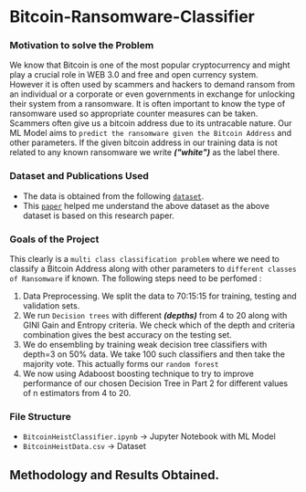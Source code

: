 # Bitcoin-Ransomware-Classifier

### Motivation to solve the Problem
We know that Bitcoin is one of the most popular cryptocurrency and might play a crucial role in WEB 3.0 and free and open currency system.  
However it is often used by scammers and hackers to demand ransom from an individual or a corporate or even governments in exchange for unlocking their system from a ransomware. It is often important to know the type of ransomware used so appropriate counter measures can be taken.
Scammers often give us a bitcoin address due to its untracable nature. Our ML Model aims to `predict the ransomware given the Bitcoin Address` and other parameters. If the given bitcoin address in our training data is not related to any known ransomware we write ***("white")*** as the label there.
### Dataset and Publications Used
- The data is obtained from the following   [`dataset`](https://archive.ics.uci.edu/ml/datasets/BitcoinHeistRansomwareAddressDataset).
- This [ `paper`](https://appliednetsci.springeropen.com/articles/10.1007/s41109-020-00261-7) helped me understand the above dataset as the above dataset is based on this research paper.

### Goals of the Project
This clearly is a `multi class classification problem` where we need to classify a Bitcoin Address along with other parameters to `different classes of Ransomware` if known.
The following steps need to be perfomed :  
1. Data Preprocessing. We split the data to 70:15:15 for training, testing and validation sets.
2. We run `Decision trees` with different ***(depths)*** from 4 to 20 along with GINI Gain and Entropy criteria. We check which of the depth and criteria combination gives the best accuracy on the testing set.
3. We do ensembling by training weak decision tree classifiers with depth=3 on 50% data. We take 100 such classifiers and then take the majority vote. This actually forms our `random forest`
4. We now using Adaboost boosting technique to try to improve performance of our chosen Decision Tree in Part 2 for different values of n estimators from 4 to 20.

### File Structure  
- `BitcoinHeistClassifier.ipynb` -> Jupyter Notebook with ML Model  
- `BitcoinHeistData.csv` -> Dataset
## Methodology and Results Obtained.


